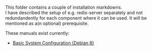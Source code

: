 This folder contains a couple of installation markdowns.  
I have described the setup of e.g. redis-server separately and not redundandently for each component where it can be used. It will be mentioned as a(n optional) prerequisite.

These manuals exist currently:  
- [Basic System Configuration (Debian 8)](./basic_system_configuration.md)
